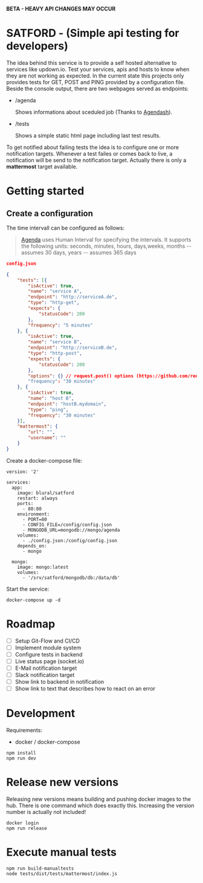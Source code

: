 **BETA - HEAVY API CHANGES MAY OCCUR**

# SATFORD - (Simple api testing for developers)

The idea behind this service is to provide a self hosted alternative to services like updown.io. Test your services, apis and hosts to know when they are not working as expected. In the current state this projects only provides tests for GET, POST and PING provided by a configuration file. Beside the console output, there are two webpages served as endpoints:

- /agenda

    Shows informations about sceduled job (Thanks to [Agendash](https://github.com/agenda/agendash)).

- /tests

    Shows a simple static html page including last test results.

To get notified about failing tests the idea is to configure one or more notification targets. Whenever a test failes or comes back to live, a notification will be send to the notification target. Actually there is only a **mattermost** target available.

# Getting started

## Create a configuration

The time intervall can be configured as follows:

>[Agenda](https://github.com/agenda/agenda) uses Human Interval for specifying the intervals. It supports the following units:
>seconds, minutes, hours, days,weeks, months -- assumes 30 days, years -- assumes 365 days

```json
config.json

{
    "tests": [{
        "isActive": true,
        "name": "service A",
        "endpoint": "http://serviceA.de",
        "type": "http-get",
        "expects": {
            "statusCode": 200
        },
        "frequency": "5 minutes"
    }, {
        "isActive": true,
        "name": "service B",
        "endpoint": "http://serviceB.de",
        "type": "http-post",
        "expects": {
            "statusCode": 200
        },
        "options": {} // request.post() options (https://github.com/request/request)
        "frequency": "30 minutes"
    }, {
        "isActive": true,
        "name": "host B",
        "endpoint": "hostB.mydomain",
        "type": "ping",
        "frequency": "30 minutes"
    }],
    "mattermost": {
        "url": "",
        "username": ""
    }
}
```

Create a docker-compose file:

```
version: '2'

services:
  app: 
    image: blural/satford
    restart: always
    ports: 
      - 80:80
    environment:
      - PORT=80
      - CONFIG_FILE=/config/config.json
      - MONGODB_URL=mongodb://mongo/agenda
    volumes:
      - ./config.json:/config/config.json
    depends_on: 
      - mongo

  mongo:
    image: mongo:latest
    volumes: 
      - '/srv/satford/mongodb/db:/data/db'
```

Start the service:
```
docker-compose up -d
```

# Roadmap
- [ ] Setup Git-Flow and CI/CD
- [ ] Implement module system
- [ ] Configure tests in backend
- [ ] Live status page (socket.io)
- [ ] E-Mail notification target
- [ ] Slack notification target
- [ ] Show link to backend in notification
- [ ] Show link to text that describes how to react on an error

# Development
Requirements:
- docker / docker-compose

```
npm install
npm run dev
```

# Release new versions
Releasing new versions means building and pushing docker images to the hub. There is one command which does exactly this. Increasing the version number is actually not included!
```
docker login
npm run release
```

# Execute manual tests
```
npm run build-manualtests
node tests/dist/tests/mattermost/index.js
```
